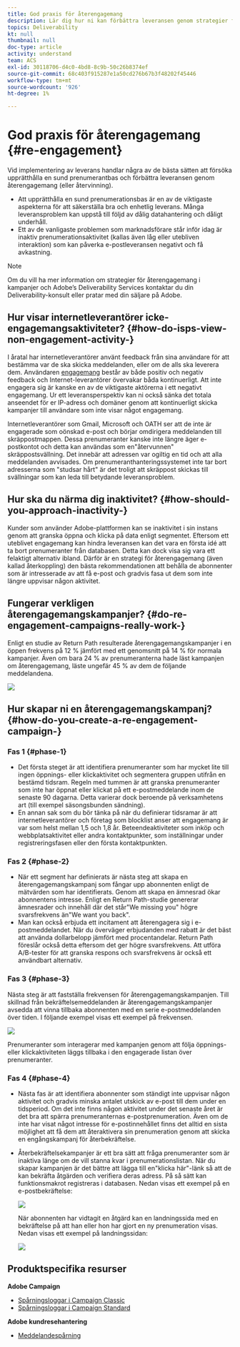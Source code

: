 ```yaml
---
title: God praxis för återengagemang
description: Lär dig hur ni kan förbättra leveransen genom strategier för återengagemang.
topics: Deliverability
kt: null
thumbnail: null
doc-type: article
activity: understand
team: ACS
exl-id: 30118706-d4c0-4bd8-8c9b-50c26b8374ef
source-git-commit: 68c403f915287e1a50cd276b67b3f48202f45446
workflow-type: tm+mt
source-wordcount: '926'
ht-degree: 1%

---
```


# God praxis för återengagemang {#re-engagement}

Vid implementering av leverans handlar några av de bästa sätten att försöka upprätthålla en sund prenumerantbas och förbättra leveransen genom återengagemang (eller återvinning).

* Att upprätthålla en sund prenumerationsbas är en av de viktigaste aspekterna för att säkerställa bra och enhetlig leverans. Många leveransproblem kan uppstå till följd av dålig datahantering och dåligt underhåll.
* Ett av de vanligaste problemen som marknadsförare står inför idag är inaktiv prenumerationsaktivitet (kallas även låg eller utebliven interaktion) som kan påverka e-postleveransen negativt och få avkastning.

>[!NOTE]
>
>Om du vill ha mer information om strategier för återengagemang i kampanjer och Adobe’s Deliverability Services kontaktar du din Deliverability-konsult eller pratar med din säljare på Adobe.

## Hur visar internetleverantörer icke-engagemangsaktiviteter? {#how-do-isps-view-non-engagement-activity-}

I åratal har internetleverantörer använt feedback från sina användare för att bestämma var de ska skicka meddelanden, eller om de alls ska leverera dem. Användaren [engagemang](/help/engagement.md) består av både positiv och negativ feedback och Internet-leverantörer övervakar båda kontinuerligt. Att inte engagera sig är kanske en av de viktigaste aktörerna i ett negativt engagemang. Ur ett leveransperspektiv kan ni också sänka det totala anseendet för er IP-adress och domäner genom att kontinuerligt skicka kampanjer till användare som inte visar något engagemang.

Internetleverantörer som Gmail, Microsoft och OATH ser att de inte är engagerade som oönskad e-post och börjar omdirigera meddelanden till skräppostmappen. Dessa prenumeranter kanske inte längre äger e-postkontot och detta kan användas som en&quot;återvunnen&quot; skräppostsvällning. Det innebär att adressen var ogiltig en tid och att alla meddelanden avvisades. Om prenumeranthanteringssystemet inte tar bort adresserna som &quot;studsar hårt&quot; är det troligt att skräppost skickas till svällningar som kan leda till betydande leveransproblem.

## Hur ska du närma dig inaktivitet? {#how-should-you-approach-inactivity-}

Kunder som använder Adobe-plattformen kan se inaktivitet i sin instans genom att granska öppna och klicka på data enligt segmentet. Eftersom ett uteblivet engagemang kan hindra leveransen kan det vara en första idé att ta bort prenumeranter från databasen. Detta kan dock visa sig vara ett felaktigt alternativ ibland. Därför är en strategi för återengagemang (även kallad återkoppling) den bästa rekommendationen att behålla de abonnenter som är intresserade av att få e-post och gradvis fasa ut dem som inte längre uppvisar någon aktivitet.

## Fungerar verkligen återengagemangskampanjer? {#do-re-engagement-campaigns-really-work-}

Enligt en studie av Return Path resulterade återengagemangskampanjer i en öppen frekvens på 12 % jämfört med ett genomsnitt på 14 % för normala kampanjer. Även om bara 24 % av prenumeranterna hade läst kampanjen om återengagemang, läste ungefär 45 % av dem de följande meddelandena.

![](../../help/assets/deliverability_implementation_1.png)

## Hur skapar ni en återengagemangskampanj? {#how-do-you-create-a-re-engagement-campaign-}

### Fas 1 {#phase-1}

* Det första steget är att identifiera prenumeranter som har mycket lite till ingen öppnings- eller klickaktivitet och segmentera gruppen utifrån en bestämd tidsram. Regeln med tummen är att granska prenumeranter som inte har öppnat eller klickat på ett e-postmeddelande inom de senaste 90 dagarna. Detta varierar dock beroende på verksamhetens art (till exempel säsongsbunden sändning).
* En annan sak som du bör tänka på när du definierar tidsramar är att internetleverantörer och företag som blocklist anser att engagemang är var som helst mellan 1,5 och 1,8 år. Beteendeaktiviteter som inköp och webbplatsaktivitet eller andra kontaktpunkter, som inställningar under registreringsfasen eller den första kontaktpunkten.

### Fas 2 {#phase-2}

* När ett segment har definierats är nästa steg att skapa en återengagemangskampanj som fångar upp abonnenten enligt de mätvärden som har identifierats. Genom att skapa en ämnesrad ökar abonnentens intresse. Enligt en Return Path-studie genererar ämnesrader och innehåll där det står&quot;We missing you&quot; högre svarsfrekvens än&quot;We want you back&quot;.
* Man kan också erbjuda ett incitament att återengagera sig i e-postmeddelandet. När du överväger erbjudanden med rabatt är det bäst att använda dollarbelopp jämfört med procentandelar. Return Path föreslår också detta eftersom det ger högre svarsfrekvens. Att utföra A/B-tester för att granska respons och svarsfrekvens är också ett användbart alternativ.

### Fas 3 {#phase-3}

Nästa steg är att fastställa frekvensen för återengagemangskampanjen. Till skillnad från bekräftelsemeddelanden är återengagemangskampanjer avsedda att vinna tillbaka abonnenten med en serie e-postmeddelanden över tiden. I följande exempel visas ett exempel på frekvensen.

![](../../help/assets/deliverability_implementation_2.png)

Prenumeranter som interagerar med kampanjen genom att följa öppnings- eller klickaktiviteten läggs tillbaka i den engagerade listan över prenumeranter.

### Fas 4 {#phase-4}

* Nästa fas är att identifiera abonnenter som ständigt inte uppvisar någon aktivitet och gradvis minska antalet utskick av e-post till dem under en tidsperiod. Om det inte finns någon aktivitet under det senaste året är det bra att spärra prenumeranternas e-postprenumeration. Även om de inte har visat något intresse för e-postinnehållet finns det alltid en sista möjlighet att få dem att återaktivera sin prenumeration genom att skicka en engångskampanj för återbekräftelse.
* Återbekräftelsekampanjer är ett bra sätt att fråga prenumeranter som är inaktiva länge om de vill stanna kvar i prenumerationslistan. När du skapar kampanjen är det bättre att lägga till en&quot;klicka här&quot;-länk så att de kan bekräfta åtgärden och verifiera deras adress. På så sätt kan funktionsmakrot registreras i databasen. Nedan visas ett exempel på en e-postbekräftelse:

   ![](../../help/assets/deliverability_implementation_3.png)

   När abonnenten har vidtagit en åtgärd kan en landningssida med en bekräftelse på att han eller hon har gjort en ny prenumeration visas. Nedan visas ett exempel på landningssidan:

   ![](../../help/assets/deliverability_implementation_4.png)

## Produktspecifika resurser

**Adobe Campaign**

* [Spårningsloggar i Campaign Classic](https://experienceleague.adobe.com/docs/campaign-classic/using/sending-messages/monitoring-deliveries/delivery-dashboard.html#tracking-logs)
* [Spårningsloggar i Campaign Standard](https://experienceleague.adobe.com/docs/campaign-standard/using/testing-and-sending/sending-and-tracking-messages/tracking-messages.html#tracking-logs)

**Adobe kundresehantering**

* [Meddelandespårning](https://experienceleague.adobe.com/docs/customer-journey-management/using/reporting/message-tracking.html)

